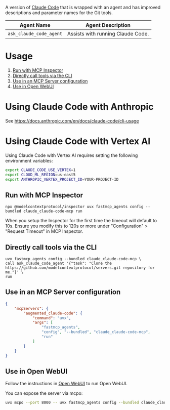 A version of [Claude Code](https://github.com/anthropics/claude-code) that is wrapped with an agent and has improved descriptions and parameter names for the Git tools.

| Agent Name | Agent Description |
|------------|-------------------|
| `ask_claude_code_agent` | Assists with running Claude Code. |

# Usage
1. [Run with MCP Inspector](#run-with-mcp-inspector)
2. [Directly call tools via the CLI](#directly-call-tools-via-the-cli)
3. [Use in an MCP Server configuration](#use-in-an-mcp-server-configuration)
4. [Use in Open WebUI](#use-in-open-webui)

# Using Claude Code with Anthropic

See https://docs.anthropic.com/en/docs/claude-code/cli-usage

# Using Claude Code with Vertex AI

Using Claude Code with Vertex AI requires setting the following environment variables:

```bash
export CLAUDE_CODE_USE_VERTEX=1
export CLOUD_ML_REGION=us-east5
export ANTHROPIC_VERTEX_PROJECT_ID=YOUR-PROJECT-ID
```

## Run with MCP Inspector

`npx @modelcontextprotocol/inspector uvx fastmcp_agents config --bundled claude_claude-code-mcp run`

When you setup the Inspector for the first time the timeout will default to 10s. Ensure you modify this to 120s or more under "Configuration" > "Request Timeout" in MCP Inspector.

## Directly call tools via the CLI

```
uvx fastmcp_agents config --bundled claude_claude-code-mcp \
call ask_claude_code_agent '{"task": "Clone the https://github.com/modelcontextprotocol/servers.git repository for me."}' \
run
```

## Use in an MCP Server configuration

```json
{
    "mcpServers": {
        "augmented_claude-code": {
            "command": "uvx",
            "args": [
                "fastmcp_agents",
                "config", "--bundled", "claude_claude-code-mcp",
                "run"
            ]
        }
    }
}
```

## Use in Open WebUI

Follow the instructions in [Open WebUI](../usage/web_ui.md) to run Open WebUI.

You can expose the server via mcpo:
```bash
uvx mcpo --port 8000 -- uvx fastmcp_agents config --bundled claude_claude-code-mcp run
```